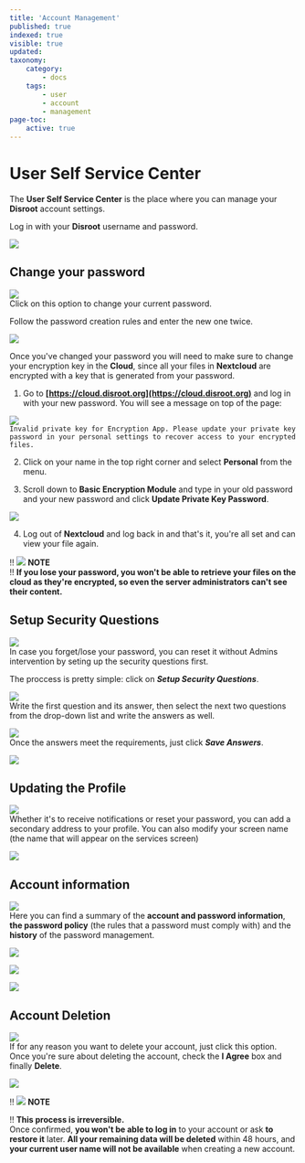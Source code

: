 ```yaml
---
title: 'Account Management'
published: true
indexed: true
visible: true
updated:
taxonomy:
    category:
        - docs
    tags:
        - user
        - account
        - management
page-toc:
    active: true
---
```


# User Self Service Center

The **User Self Service Center** is the place where you can manage your **Disroot** account settings.

Log in with your **Disroot** username and password.

![](en/login.png)

## Change your password
![](en/change_pass.png)<br>
Click on this option to change your current password.

Follow the password creation rules and enter the new one twice.

![](en/change_pass_02.png)<br>

Once you've changed your password you will need to make sure to change your encryption key in the **Cloud**, since all your files in **Nextcloud** are encrypted with a key that is generated from your password.

1. Go to **[https://cloud.disroot.org](https://cloud.disroot.org)** and log in with your new password.
You will see a message on top of the page:<br>

![](en/invalid_pk.png)<br>
    `Invalid private key for Encryption App. Please update your private key password in your personal settings to recover access to your encrypted files.`

2. Click on your name in the top right corner and select **Personal** from the menu.

3. Scroll down to **Basic Encryption Module** and type in your old password and your new password and click **Update Private Key Password**.

![](en/bemodule.png)

4. Log out of **Nextcloud** and log back in and that's it, you're all set and can view your file again.

!! ![](en/note.png) **NOTE**<br>
!! **If you lose your password, you won't be able to retrieve your files on the cloud as they're encrypted, so even the server administrators can't see their content.**


## Setup Security Questions
![](en/security_qs.png)<br>
In case you forget/lose your password, you can reset it without Admins intervention by seting up the security questions first.

The proccess is pretty simple: click on ***Setup Security Questions***.

![](en/security_qs_02.png)<br>
Write the first question and its answer, then select the next two questions from the drop-down list and write the answers as well.<br>

![](en/security_qs_03.png)<br>
Once the answers meet the requirements, just click ***Save Answers***.

![](en/security_qs_04.png)

## Updating the Profile
![](en/profile.png)<br>
Whether it's to receive notifications or reset your password, you can add a secondary address to your profile. You can also modify your screen name (the name that will appear on the services screen)

![](en/profile_02.png)

## Account information
![](en/account.png)<br>
Here you can find a summary of the **account and password information**, **the password policy** (the rules that a password must comply with) and the **history** of the password management.

![](en/account_02.png)

![](en/account_03.png)

![](en/account_04.png)

## Account Deletion
![](en/deletion.png)<br>
If for any reason you want to delete your account, just click this option. Once you're sure about deleting the account, check the **I Agree** box and finally **Delete**.

![](en/deletion_02.png)

!! ![](en/note.png) **NOTE**<br>

!! **This process is irreversible.**<br>Once confirmed, **you won't be able to log in** to your account or ask **to restore it** later. **All your remaining data will be deleted** within 48 hours, and **your current user name will not be available** when creating a new account.
